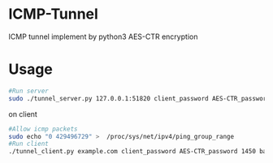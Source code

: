 # ICMP-Tunnel

ICMP tunnel implement by python3
AES-CTR encryption

# Usage

```bash
#Run server
sudo ./tunnel_server.py 127.0.0.1:51820 client_password AES-CTR_password 1450
```

on client
```bash
#Allow icmp packets
sudo echo "0 429496729" >  /proc/sys/net/ipv4/ping_group_range
#Run client
./tunnel_client.py example.com client_password AES-CTR_password 1450 base64_8byte_clientID 51820
```
